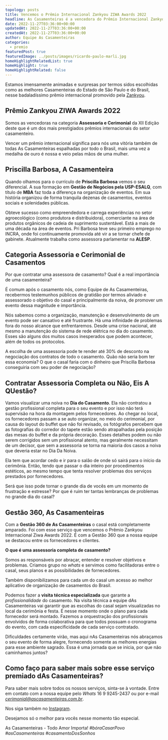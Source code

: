 ```yaml
---
topology: posts
title: Vencemos o Prêmio Internacional Zankyou ZIWA Awards 2022
headline: As Casamenteiras é a vencedora do Prêmio Internacional Zankyou ZIWA Awards 2022, na categoria Assessoria e Cerimonial de casamentos.
date: 2022-11-27T03:36:00+00:00
updatedAt: 2022-11-27T03:36:00+00:00
createdAt: 2022-11-27T03:36:00+00:00
author: Equipe As Casamenteiras
categories:
  - premio
featuredPost: true
featuredImage: ../posts/images/ricardo-paulo-marli.jpg
homeHighlightRelatedList: true
homeHighlight: true
homeHighlightRelated: false
---
```


Estamos imensamente animadas e surpresas por termos sidos escolhidas como as melhores Casamenteiras do Estado de São Paulo e do Brasil, nesse badaladíssimo prêmio internacional promovido pela [Zankyou](https://www.zankyou.com.br).

## Prêmio Zankyou ZIWA Awards 2022

Somos as vencedoras na categoria **Assessoria e Cerimonial** da XII Edição deste que é um dos mais prestigiados prêmios internacionais do setor casamenteiro. 

Vencer um prêmio internacional significa para nós uma vitória também de todas As Casamenteiras espalhadas por todo o Brasil, mais uma vez a medalha de ouro é nossa e veio pelas mãos de uma mulher.

## Priscilla Barbosa, A Casamenteira

Quando olhamos para o currículo de **Priscilla Barbosa** vemos o seu diferencial. A sua formação em **Gestão de Negócios pela USP-ESALQ**, com título de **MBA** faz toda a diferença na organização de eventos. Em sua história organizou de forma tranquila dezenas de casamentos, eventos sociais e solenidades públicas.

Obteve sucesso como empreendedora e carrega experiências no setor agroecológico (como produtora e distribuidora), comerciante na área de produtos orgânicos de cadeia de suprimento sustentável. Está a mais de uma década na área de eventos. Pri Barbosa teve seu primeiro emprego no INCRA, onde foi continuamente promovida até vir a se tornar chefe de gabinete. Atualmente trabalha como assessora parlamentar na **ALESP**.

## Categoria Assessoria e Cerimonial de Casamentos

Por que contratar uma assessora de casamento? Qual é a real importância de uma casamenteira?

É comum após o casamento nós, como Equipe de As Casamenteiras, recebermos testemunhos públicos de gratidão por termos aliviado e assessorado o objetivo do casal e principalmente da noiva, de promover um evento dessa magnitude e importância. 

Nós sabemos como a organização, manutenção e desenvolvimento de um evento pode ser cansativo e até frustrante. Há uma infinidade de problemas fora do nosso alcance que enfrentaremos. Desde uma crise nacional, até mesmo a manutenção do sistema de rede elétrica no dia do casamento. Esses são alguns dos muitos casos inesperados que podem acontecer, além de todos os protocolos.

A escolha de uma assessoria pode te render até 30% de desconto na negociação dos contratos de todo o casamento. Quão não seria bom ter essa economia? O que o casal faria com o dinheiro que Priscilla Barbosa conseguiria com seu poder de negociação? 

## Contratar Assessoria Completa ou Não, Eis A QUestão?

Vamos visualizar uma noiva no **Dia do Casamento**. Ela não contratou a gestão profissional completa para o seu evento e por isso não terá supervisão na hora da montagem pelos fornecedores. Ao chegar no local, os fornecedores passam a se auto organizar, no meio do cerimonial, por causa do layout do buffet que não foi revisado, os fotógrafos percebem que as fotografias do corredor do tapete estão sendo atrapalhadas pela posição das mesas do buffet e da própria decoração. Esses detalhes podem ou não serem corrigidos sem um profissional atento, mas geralmente necessitam de um decisor, que sem a assessoria se torna na maioria dos casos a noiva que deveria estar no Dia Da Noiva.

Ela tem que acordar cedo e ir para o salão de onde só sairá para o início da cerimônia. Então, tendo que passar o dia inteiro por procedimentos estéticos, ao mesmo tempo que tenta resolver problemas dos serviços  prestados por fornecedores. 

Será que isso pode tornar o grande dia de vocês em um momento de frustração e estresse? Por que é ruim ter tantas lembranças de problemas no grande dia do casal?

## Gestão 360, As Casamenteiras

Com a **Gestão 360 de As Casamenteiras** o casal está completamente amparado. Foi com esse serviço que vencemos o Prêmio Zankyou Internacional Ziwa Awards 2022. É com a Gestão 360 que a nossa equipe se destacou entre os fornecedores e clientes. 

**O que é uma assessoria completa de casamento?**

Somos as responsáveis por abraçar, entender e resolver objetivos e problemas. Criamos grupo no *whats* e servimos como facilitadoras entre o casal, seus planos e as possibilidades de fornecedores. 

Também disponibilizamos para cada um do casal um acesso ao melhor aplicativo de organização de casamentos do Brasil.

Podemos fazer a **visita técnica especializada** que garante a *profissionalidade* do casamento. Na visita técnica a equipe dAs Casamenteiras vai garantir que as escolhas do casal sejam visualizadas no local da cerimônia e festa. É nesse momento onde o plano para cada fornecedor será montado. Fazemos a orquestração dos profissionais envolvidos de forma colaborativa para que todos possuam o cronograma do evento, com cada especificidade de cada serviço contratado.

Dificuldades certamente virão, mas aqui nAs Casamenteiras nós abraçamos o seu evento de forma alegre, fornecendo somente as melhores energias para esse ambiente sagrado. Essa é uma jornada que se inicia, por que não caminhamos juntos?

## Como faço para saber mais sobre esse serviço premiado dAs Casamenteiras?

Para saber mais sobre todos os nossos serviços, sinta-se à vontade. Entre em contato com a nossa equipe pelo *Whats* 16 9 9245-2437 ou por e-mail *cerimonial@ascasamenteiras.com.br*.

Nos siga também no [Instagram](https://instagram.com/ascasamenteiras_).

Desejamos só o melhor para vocês nesse momento tão especial. 

As Casamenteiras - Todo Amor Importa! *#bóraCasarPovo* *#asCasamenteiras* *#casamentoDosSonhos*